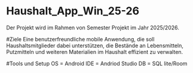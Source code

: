 # Haushalt_App_Win_25-26
Der Projekt wird im Rahmen von Semester Projekt im Jahr 2025/2026. 

#Ziele 
Eine benutzerfreundliche mobile Anwendung, die soll Haushaltsmitglieder dabei unterstützen, die Bestände an Lebensmitteln,
Putzmitteln und weiteren Materialien im Haushalt effizient zu verwalten.

#Tools und Setup
OS = Android
IDE = Andriod Studio
DB = SQL lite/Room

